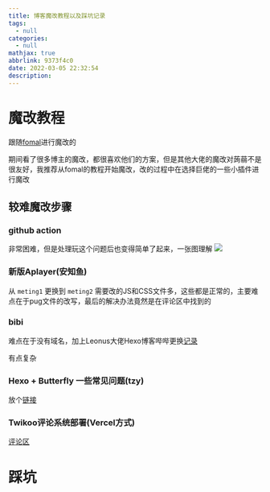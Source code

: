 ```yaml
---
title: 博客魔改教程以及踩坑记录
tags:
  - null
categories:
  - null
mathjax: true
abbrlink: 9373f4c0
date: 2022-03-05 22:32:54
description:
---
```


# 魔改教程

跟随[fomal](https://www.fomal.cc/posts/e593433d.html)进行魔改的

期间看了很多博主的魔改，都很喜欢他们的方案，但是其他大佬的魔改对蒟蒻不是很友好，我推荐从fomal的教程开始魔改，改的过程中在选择巨佬的一些小插件进行魔改

## 较难魔改步骤



### github action

非常困难，但是处理玩这个问题后也变得简单了起来，一张图理解
![](https://tuchuang.voooe.cn/images/2023/03/05/5ec759ee0482f55ecd5917e91fceca4.png)

### 新版Aplayer(安知鱼)

从 `meting1` 更换到 `meting2` 需要改的JS和CSS文件多，这些都是正常的，主要难点在于pug文件的改写，最后的解决办法竟然是在评论区中找到的

### bibi

难点在于没有域名，加上Leonus大佬Hexo博客哔哔更换[记录](https://blog.leonus.cn/2022/bb.html)

有点复杂

### Hexo + Butterfly 一些常见问题(tzy)

放个[链接](https://tzy1997.com/articles/hexo1612/)

### Twikoo评论系统部署(Vercel方式)

[评论区](https://www.fomal.cc/posts/d1927166.html)


# 踩坑